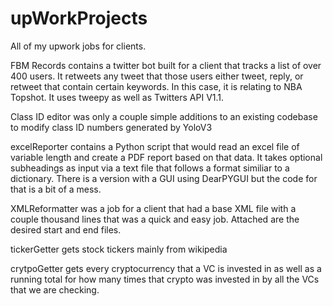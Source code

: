 # upWorkProjects
All of my upwork jobs for clients.

FBM Records contains a twitter bot built for a client that tracks a list of over 400 users. It retweets any tweet that those users either tweet, reply, or retweet that contain
certain keywords. In this case, it is relating to NBA Topshot. It uses tweepy as well as Twitters API V1.1. 

Class ID editor was only a couple simple additions to an existing codebase to modify class ID numbers generated by YoloV3

excelReporter contains a Python script that would read an excel file of variable length and create a PDF report based on that data. It takes optional subheadings as input via a
text file that follows a format similiar to a dictionary. There is a version with a GUI using DearPYGUI but the code for that is a bit of a mess.

XMLReformatter was a job for a client that had a base XML file with a couple thousand lines that was a quick and easy job. Attached are the desired start and end files.

tickerGetter gets stock tickers mainly from wikipedia

crytpoGetter gets every cryptocurrency that a VC is invested in as well as a running total for how many times that crypto was invested in by all the VCs that we are checking.
